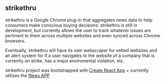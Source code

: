 ## strikethru

strikethru is a Google Chrome plug-in that aggregates news data to help consumers make conscious buying decisions. strikethru is still in development, but currently allows the user to track whatever issues are pertinent to them across multiple websites and even synced across Chrome browsers.

Eventually, strikethru will have its own webscraper for vetted websites and an alert system for if a user navigates to the website of a company that is currently on strike, has a major enviromental violation, etc.

strikethru project was bootstrapped with [Create React App](https://github.com/facebook/create-react-app) + currently utilizes the [News APP](https://newsapi.org/)
